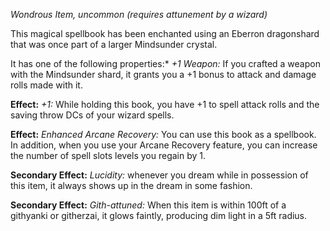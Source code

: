 *Wondrous Item, uncommon (requires attunement by a wizard)*

This magical spellbook has been enchanted using an Eberron dragonshard that was once part of a larger Mindsunder crystal.

It has one of the following properties:* *+1 Weapon:* If you crafted a weapon with the Mindsunder shard, it grants you a +1 bonus to attack and damage rolls made with it.

**Effect:** *+1:* While holding this book, you have +1 to spell attack rolls and the saving throw DCs of your wizard spells.

**Effect:** *Enhanced Arcane Recovery:* You can use this book as a spellbook. In addition, when you use your Arcane Recovery feature, you can increase the number of spell slots levels you regain by 1.

**Secondary Effect:** *Lucidity:* whenever you dream while in possession of this item, it always shows up in the dream in some fashion.

**Secondary Effect:** *Gith-attuned:* When this item is within 100ft of a githyanki or githerzai, it glows faintly, producing dim light in a 5ft radius.